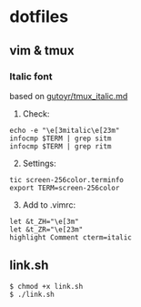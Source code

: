 # dotfiles

## vim & tmux
### Italic font
based on [gutoyr/tmux_italic.md](https://gist.github.com/gutoyr/4192af1aced7a1b555df06bd3781a722)

1. Check:
```
echo -e "\e[3mitalic\e[23m"
infocmp $TERM | grep sitm
infocmp $TERM | grep ritm
```

2. Settings:
```
tic screen-256color.terminfo
export TERM=screen-256color
```

3. Add to .vimrc:
```
let &t_ZH="\e[3m"
let &t_ZR="\e[23m"
highlight Comment cterm=italic
```

## link.sh

    $ chmod +x link.sh
    $ ./link.sh


